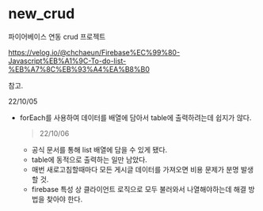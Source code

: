 # new_crud
파이어베이스 연동 crud 프로젝트

https://velog.io/@chchaeun/Firebase%EC%99%80-Javascript%EB%A1%9C-To-do-list-%EB%A7%8C%EB%93%A4%EA%B8%B0

참고.

22/10/05
- forEach를 사용하여 데이터를 배열에 담아서 table에 출력하려는데 쉽지가 않다.
  > 22/10/06
  - 공식 문서를 통해 list 배열에 담을 수 있게 됐다.
  - table에 동적으로 출력하는 일만 남았다.
  - 매번 새로고침할때마다 모든 게시글 데이터를 가져오면 비용 문제가 분명 발생할 것.
  - firebase 특성 상 클라이언트 로직으로 모두 불러와서 나열해야하는데 해결 방법을 찾아야 한다.
